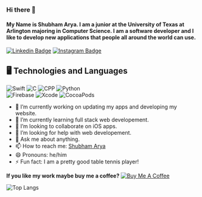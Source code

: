### Hi there 👋
#### My Name is Shubham Arya. I am a junior at the University of Texas at Arlington majoring in Computer Science. I am a software developer and I like to develop new applications that people all around the world can use.

[![Linkedin Badge](https://img.shields.io/badge/-blue?style=plastic-square&logo=Linkedin&logoColor=white&link=https://www.linkedin.com/in/shubham-arya-11099/)](https://www.linkedin.com/in/shubham-arya-11099/)
[![Instagram Badge](https://img.shields.io/badge/-purple?style=plastic-square&logo=instagram&logoColor=white&link=https://instagram.com/_shubhamarya_/)](https://instagram.com/_shubhamarya_)

## 🖥 Technologies and Languages

![Swift](https://img.shields.io/badge/-Swift-black?style=plastic&logo=swift) 
![C](https://img.shields.io/badge/-C-black?style=plastic&logo=C) 
![CPP](https://img.shields.io/badge/-C++-black?style=plastic&logo=C) 
![Python](https://img.shields.io/badge/-Python-black?style=plastic&logo=Python)\
![Firebase](https://img.shields.io/badge/-Firebase-black?style=plastic&logo=firebase)
![Xcode](https://img.shields.io/badge/-Xcode-black?style=plastic&logo=xcode) 
![CocoaPods](https://img.shields.io/badge/-Cocoapods-black?style=plastic&logo=Cocoapods)

- 🔭 I’m currently working on updating my apps and developing my website.
- 🌱 I’m currently learning full stack web developement.
- 👯 I’m looking to collaborate on iOS apps.
- 🤔 I’m looking for help with web developement.
- 💬 Ask me about anything.
- 📫 How to reach me: [Shubham Arya](mailto:shubhamarya11099@gmail.com)
- 😄 Pronouns: he/him
- ⚡ Fun fact: I am a pretty good table tennis player!

**If you like my work maybe buy me a coffee?**
<a href="https://www.buymeacoffee.com/shubhamarya" target="_blank"><img src="https://www.buymeacoffee.com/assets/img/custom_images/orange_img.png" alt="Buy Me A Coffee"></a>

![Top Langs](https://github-readme-stats.vercel.app/api/top-langs/?username=swapnanildhol&hide=TeX&layout=compact)
<!--
**TheShubhamArya/TheShubhamArya** is a ✨ _special_ ✨ repository because its `README.md` (this file) appears on your GitHub profile.

Here are some ideas to get you started:

- 🔭 I’m currently working on ...
- 🌱 I’m currently learning ...
- 👯 I’m looking to collaborate on ...
- 🤔 I’m looking for help with ...
- 💬 Ask me about ...
- 📫 How to reach me: ...
- 😄 Pronouns: ...
- ⚡ Fun fact: ...
-->



